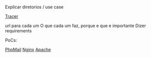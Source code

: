Explicar diretorios / use case

[Tracer](https://github.com/0xSmiley/Runtime/blob/master/Tracer/README.md)

url para cada um
O que cada um faz, porque e que e importante
Dizer requirements 


PoCs:

[PhpMail](https://github.com/0xSmiley/Runtime/blob/master/PoC/PhpMail/README.md)
[Nginx](https://github.com/0xSmiley/Runtime/blob/master/PoC/Nginx/README.md)
[Apache](https://github.com/0xSmiley/Runtime/blob/master/PoC/ApacheTomcat/README.md)
